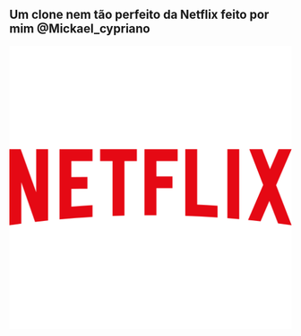<h2>Um clone nem tão perfeito da Netflix feito por mim @Mickael_cypriano </h2>

<img src="https://raw.githubusercontent.com/MickaelZ7/netflix/MickaelCypriano/assents/netflix.png" />
